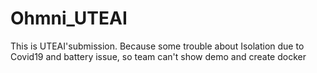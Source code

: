 # Ohmni_UTEAI
This is UTEAI'submission. Because some trouble about Isolation due to Covid19 and battery issue, so team can't show demo and create docker 
